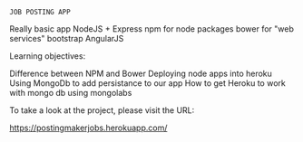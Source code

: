 	JOB POSTING APP

Really basic app
NodeJS + Express
npm for node packages
bower for "web services"
bootstrap
AngularJS


Learning objectives:

Difference between NPM and Bower
Deploying node apps into heroku
Using MongoDb to add persistance to our app
How to get Heroku to work with mongo db using mongolabs

To take a look at the project, please visit the URL:

https://postingmakerjobs.herokuapp.com/